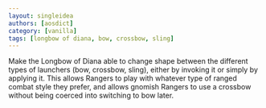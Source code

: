 ```yaml
---
layout: singleidea
authors: [aosdict]
category: [vanilla]
tags: [longbow of diana, bow, crossbow, sling]
---
```

Make the Longbow of Diana able to change shape between the different types of
launchers (bow, crossbow, sling), either by invoking it or simply by applying
it. This allows Rangers to play with whatever type of ranged combat style they
prefer, and allows gnomish Rangers to use a crossbow without being coerced into
switching to bow later.

